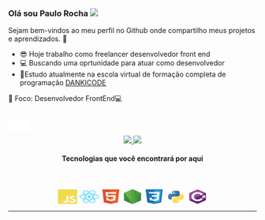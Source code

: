 ### Olá sou Paulo Rocha <img src="https://media.giphy.com/media/hvRJCLFzcasrR4ia7z/giphy.gif" width="25px">

Sejam bem-vindos ao meu perfil no Github onde compartilho meus projetos e aprendizados. 🚀

- 😎 Hoje trabalho como freelancer desenvolvedor front end
- 💻 Buscando uma oprtunidade para atuar como desenvolvedor
- 🌱Estudo atualmente na escola virtual de formação completa de programação <a href="https://cursos.dankicode.com/">DANKICODE</a>

🎯 Foco: Desenvolvedor FrontEnd💻

  <br>
  <a href="https://www.instagram.com/paulorochacsc" target="_blank"><img align="left" alt="Instagram" width="22px" src="https://github.com/Aakarsh-B/trying-repos/blob/master/insta.svg" />
  <a href="https://www.linkedin.com/in/paulorochacsc" target="_blank"><img align="left" alt="LinkedIn" width="22px" src="https://github.com/Aakarsh-B/trying-repos/blob/master/linkedin.svg" />

  ##
   <div>
  <p align="center">
  <a href="https://github.com/PauloRocha-85">
  <img height="180em" src="https://github-readme-stats-eight-theta.vercel.app/api?username=PauloRocha-85&show_icons=true&theme=algolia&include_all_commits=true&count_private=true"/>
  <img height="180em" src="https://github-readme-stats-eight-theta.vercel.app/api/top-langs/?username=PauloRocha-85&layout=compact&langs_count=8&theme=algolia"/>
  </a>
  </p>
  </div>
  
   <h4 align="center">
Tecnologias que você encontrará por aqui
<div align="center"><br>  
  <h6>
  <div style="display: inline_block"><br>
    <img align="center" alt="Rafa-Js" height="30" width="40" src="https://raw.githubusercontent.com/devicons/devicon/master/icons/javascript/javascript-plain.svg">
    <img align="center" alt="Rafa-React" height="30" width="40" src="https://raw.githubusercontent.com/devicons/devicon/master/icons/react/react-original.svg">
    <img align="center" alt="Rafa-HTML" height="30" width="40" src="https://raw.githubusercontent.com/devicons/devicon/master/icons/html5/html5-original.svg">
    <img align="center" alt="Rafa-nodejs" height="30" width="40" src="https://raw.githubusercontent.com/devicons/devicon/master/icons/nodejs/nodejs-original.svg">
    <img align="center" alt="Rafa-CSS" height="30" width="40" src="https://raw.githubusercontent.com/devicons/devicon/master/icons/css3/css3-original.svg">
    <img align="center" alt="Rafa-Python" height="30" width="40" src="https://raw.githubusercontent.com/devicons/devicon/master/icons/python/python-original.svg">
    <img align="center" alt="Rafa-Csharp" height="30" width="40" src="https://raw.githubusercontent.com/devicons/devicon/master/icons/csharp/csharp-original.svg">
  </div>
  <hr>

